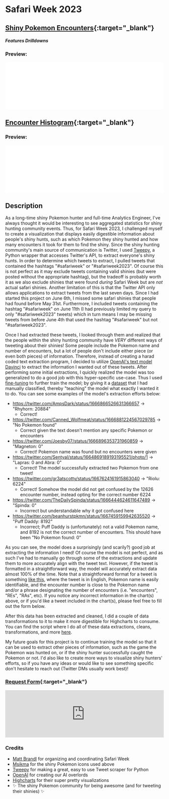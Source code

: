 # Safari Week 2023

## **[Shiny Pokemon Encounters](safariweek2023-mon-counts.html "Click to view graph in full"){:target="_blank"}**
##### Features Drilldowns

### Preview:
<div class="iframe-container">
  <iframe src="safariweek2023-mon-counts.html" width="100%" frameborder="0" loading="lazy" scrolling="no" title="Shiny Pokemon Encounters" allow="accelerometer; autoplay; encrypted-media; gyroscope; picture-in-picture" allowfullscreen> </iframe>
</div>

## **[Encounter Histogram](safariweek2023-encounters.html "Click to view graph in full"){:target="_blank"}**

### Preview:
<div class="iframe-container">
<iframe src="safariweek2023-encounters.html" width="100%" frameborder="0" loading="lazy" scrolling="no" title="Encounter Histogram" allow="accelerometer; autoplay; encrypted-media; gyroscope; picture-in-picture" allowfullscreen> </iframe>
</div>

## **Description**
As a long-time shiny Pokemon hunter and full-time Analytics Engineer, I've always thought it would be interesting to see aggregated statistics for shiny hunting community events. Thus, for Safari Week 2023, I challenged myself to create a visualization that displays easily digestible information about people's shiny hunts, such as which Pokemon they shiny hunted and how many encounters it took for them to find the shiny. Since the shiny hunting community's main source of communication is Twitter, I used [Tweepy](https://www.tweepy.org/), a Python wrapper that accesses Twitter's API, to extract everyone's shiny hunts. In order to determine which tweets to extract, I pulled tweets that contained the hashtags "#safariweek" or "#safariweek2023". Of course this is not perfect as it may exclude tweets containing valid shinies (but were posted without the appropriate hashtag), but the tradeoff is probably worth it as we also exclude shinies that were found _during_ Safari Week but are _not_ actual safari shinies. Another limitation of this is that the Twitter API only allows applications to extract tweets from the last seven days. Since I had started this project on June 6th, I missed some safari shinies that people had found before May 31st. Furthermore, I included tweets containing the hashtag "#safariweek" on June 11th (I had previously limited my query to only "#safariweek2023" tweets) which in turn means I may be missing tweets from before June 4th that used the hashtag "#safariweek" but not "#safariweek2023". 

Once I had extracted these tweets, I looked through them and realized that the people within the shiny hunting community have _VERY_ different ways of tweeting about their shinies! Some people include the Pokemon name and number of encounters, but a lot of people don't include either piece (or even both pieces) of information. Therefore, instead of creating a harad coded text extraction program, I decided to utilize [OpenAI's text model Davinci](https://platform.openai.com/docs/models/gpt-3-5) to extract the information I wanted out of these tweets. After performing some initial extractions, I quickly realized the model was too generalized to do a good job with this hyper-specific use-case. Thus I used [fine-tuning](https://platform.openai.com/docs/guides/fine-tuning) to further train the model; by giving it a [dataset](https://github.com/abhoward/abhoward.github.io/blob/main/data/Pokemon/davinci_training_data_prepared.jsonl) that I had manually classified, thereby "teaching" the model what exactly I wanted it to do. You can see some examples of the model's extraction efforts below:

- https://twitter.com/AmpsDark/status/1666866526631366657 -> "Rhyhorn: 20884" 
  - Correct! 
- https://twitter.com/Canned_Wolfmeat/status/1666881224567029785 -> "No Pokemon found"
  - Correct given the text doesn't mention any specific Pokemon or encounters
- https://twitter.com/Joesby07/status/1666896353731960859 -> "Magneton: 0"
  - Correct! Pokemon name was found but no encounters were given
- https://twitter.com/Sentyal/status/1664869189193195521/photo/1 -> "Lapras: 0 and Abra: 0"
  - Correct! The model successfully extracted two Pokemon from one tweet!
- https://twitter.com/gr3atscotty/status/1667624161915863040 -> "Riolu: 6224"
  - Correct! Somehow the model did not get confused by the 12626 encounter number, instead opting for the correct number 6224
- https://twitter.com/TheDailySpinda/status/1666444624611647489 -> "Spinda: 0"
  - Incorrect but understandable why it got confused here
- https://twitter.com/beanhurstpkmn/status/1667459159942635520 -> "Puff Daddy: 8192" 
  - Incorrect; Puff Daddy is (unfortunately) not a valid Pokemon name, and 8192 is not the correct number of encounters. This should have been "No Pokemon found: 0"

As you can see, the model does a surprisingly (and scarily?) good job at extracting the information I need! Of course the model is not perfect, and as such I've had to manually go through some of the extractions and update them to more accurately align with the tweet text. However, if the tweet is formatted in a straightforward way, the model will accurately extract data almost 100% of the time. Note that a straightforward format for a tweet is something [like this](https://twitter.com/norainthefuture/status/1666463331790782464), where the tweet is in English, Pokemon name is easily identifiable, and the encounter number is close to the Pokemon name and/or a phrase designating the number of encounters (i.e. "encounters", "REs", "RAs", etc). If you notice any incorrect information in the chart(s) above, or if you'd like a tweet included in the chart(s), please feel free to fill out the form below.

After this data has been extracted and cleaned, I did a couple of data transformations to it to make it more digestible for Highcharts to consume. You can find the script where I do all of these data extractions, cleans, transformations, and more [here]().

My future goals for this project is to continue training the model so that it can be used to extract other pieces of information, such as the game the Pokemon was hunted on, or if the shiny hunter successfully caught the Pokemon or not. I'd also like to create more ways to visualize shiny hunters' efforts, so if you have any ideas or would like to see something specific don't hesitate to reach out (Twitter DMs usually work best)!

### **[Request Form](**https://docs.google.com/forms/d/e/1FAIpQLSeeM-nSVhPH26QaUweYJ2r2nH7ApT2Fe3gzslMFX_Oph-cWWw/viewform?usp=sf_link "Click to view form in full"){:target="_blank"}**
<div class="iframe-container">
  <iframe src="https://docs.google.com/forms/d/e/1FAIpQLSeeM-nSVhPH26QaUweYJ2r2nH7ApT2Fe3gzslMFX_Oph-cWWw/viewform?embedded=true" width="100%" frameborder="0" marginheight="0" marginwidth="0">Loading…</iframe>
</div>

### **Credits**
- [Matt Brandl](https://twitter.com/TheAbsol) for organizing and coordinating Safari Week 
- [Msikma](https://msikma.github.io/pokesprite/) for the shiny Pokemon icons used above
- [Tweepy](https://www.tweepy.org/) for making a great, easy to use Tweet scraper for Python
- [OpenAI](https://openai.com/) for creating our AI overlords
- [Highcharts](https://www.highcharts.com/) for their super pretty visualizations
- ✨ The shiny Pokemon community for being awesome (and for tweeting their shinies) ✨